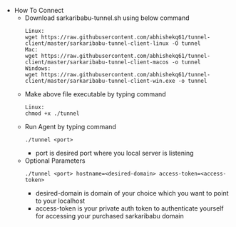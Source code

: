 -  How To Connect
   - Download sarkaribabu-tunnel.sh using below command<br>
      ```
     Linux:
     wget https://raw.githubusercontent.com/abhishekq61/tunnel-client/master/sarkaribabu-tunnel-client-linux -O tunnel
     Mac:
     wget https://raw.githubusercontent.com/abhishekq61/tunnel-client/master/sarkaribabu-tunnel-client-macos -o tunnel
     Windows:
     wget https://raw.githubusercontent.com/abhishekq61/tunnel-client/master/sarkaribabu-tunnel-client-win.exe -o tunnel
     ```
   - Make above file executable by typing command<br>
      ```
     Linux:
     chmod +x ./tunnel
     ```
    - Run Agent by typing command<br>
      ```    
      ./tunnel <port>
       ```
         - port is desired port where you local server is listening
     - Optional Parameters
       <br>
         ```
       ./tunnel <port> hostname=<desired-domain> access-token=<access-token>
       ```
         - desired-domain is domain of your choice which you want to point to your localhost
         - access-token is your private auth token to authenticate yourself for accessing your purchased sarkaribabu domain
         
    